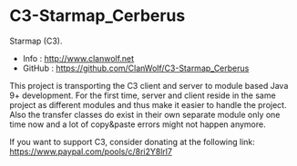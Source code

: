 # C3-Starmap_Cerberus
Starmap (C3).

* Info    : http://www.clanwolf.net
* GitHub  : https://github.com/ClanWolf/C3-Starmap_Cerberus

This project is transporting the C3 client and server to module based Java 9+ development.
For the first time, server and client reside in the same project as different modules and thus make it easier to handle the project.
Also the transfer classes do exist in their own separate module only one time now and a lot of copy&paste errors might not happen anymore.

If you want to support C3, consider donating at the following link:  
https://www.paypal.com/pools/c/8ri2Y8lrl7
